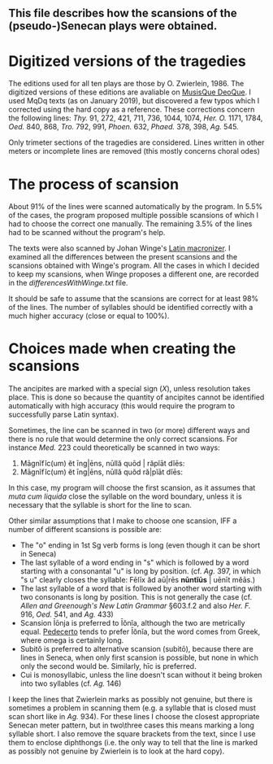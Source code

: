 ## This file describes how the scansions of the (pseudo-)Senecan plays were obtained.

# Digitized versions of the tragedies

The editions used for all ten plays are those by O. Zwierlein, 1986. The 
digitized versions of these editions are avaliable on
[MusisQue DeoQue](http://mizar.unive.it/mqdq/public/index). I used MqDq texts
(as on January 2019), but discovered a few typos which I corrected using the 
hard copy as a reference.
These corrections concern the following lines: *Thy.* 91, 272, 421, 711, 736, 
1044, 1074, *Her. O.* 1171, 1784, *Oed.* 840, 868, *Tro.* 792, 991, *Phoen.* 
632, *Phaed.* 378, 398, *Ag.* 545.

Only trimeter sections of the tragedies are considered. Lines written in 
other meters or incomplete lines are removed (this mostly concerns choral odes)

# The process of scansion

About 91% of the lines were scanned automatically by the program. In 5.5% of the
cases, the program proposed multiple possible scansions of which I had to
choose the correct one manually. The remaining 3.5% of the lines had to be 
scanned without the program's help. 

The texts were also scanned by Johan Winge's
[Latin macronizer](https://github.com/Alatius/latin-macronizer). I examined 
all the differences between the present scansions and the scansions obtained 
with Winge's program. All the cases in which I decided to keep my scansions,
when Winge proposes a different one, are recorded in the 
*differencesWithWinge.txt* file.

It should be safe to assume that the scansions are correct for at least 98% of
the lines. The number of syllables should be identified correctly with a much
higher accuracy (close or equal to 100%).

# Choices made when creating the scansions

 The ancipites are marked with a special sign (*X*), unless resolution takes 
 place. This is done so because the quantity of ancipites cannot be identified
 automatically with high accuracy (this would require the program to 
 successfully parse Latin syntax).

Sometimes, the line can be scanned in two (or more) different ways and there is
no rule that would determine the only correct scansions. For instance *Med.* 223
could theoretically be scanned in two ways:

1) Māgnĭfĭc(um) ĕt īng|ēns, nūllă quōd | răpĭāt dĭēs:
2) Māgnĭfĭc(um) ĕt īng|ēns, nūllă quŏd ră|pĭāt dĭēs: 

In this case, my program will choose the first scansion, as it assumes that
*muta cum liquida* close the syllable on the word boundary, unless it is 
necessary that the syllable is short for the line to scan.

Other similar assumptions that I make to choose one scansion, IFF a number of 
different scansions is possible are:

* The "o" ending in 1st Sg verb forms is long (even though it can be short in 
Seneca)
* The last syllable of a word ending in "s" which is followed by a word 
starting with a consonantal "u" is long by position. (cf. *Ag.* 397, in which 
"s u" clearly closes the syllable: Fēlīx ăd aū|rēs **nūntĭūs** | uēnīt mĕās.)
* The last syllable of a word that is followed by another word starting with two
 consonants is long by position. This is not generally the case (cf.
 *Allen and Greenough's New Latin Grammar* §603.f.2 and also *Her. F.* 916, 
 *Oed.* 541, and *Ag.* 433)
* Scansion Īōnja is preferred to Īŏnĭa, although the two are metrically equal. 
[Pedecerto](http://www.pedecerto.eu/) tends to prefer Īŏnĭa, but the word comes
from Greek, where omega is certainly long.
* Subitŏ is preferred to alternative scansion (subitō), because there are
lines in Seneca, when only first scansion is possible, but none in which only
the second would be. Similarly, hīc is preferred. 
* Cui is monosyllabic, unless the line doesn't scan without it being broken into
two syllables (cf. *Ag.* 146)
 
I keep the lines that Zwierlein marks as possibly not genuine, but there is
sometimes a problem in scanning them (e.g. a syllable that is closed must
 scan short like in *Ag.* 934). For these lines I choose the closest 
 appropriate Senecan meter pattern, but in two\three cases this means marking
 a long syllable short. I also remove the square brackets from the text, since
I use them to enclose diphthongs (i.e. the only way to tell that the line is
marked as possibly not genuine by Zwierlein is to look at the hard copy).
